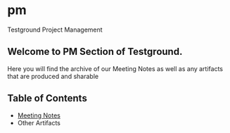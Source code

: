 # pm
Testground Project Management

## Welcome to PM Section of Testground. 

Here you will find the archive of our Meeting Notes as well as any artifacts that are produced and sharable


## Table of Contents


- [Meeting Notes](https://github.com/testground/pm/tree/master/_meeting-notes)
- Other Artifacts

